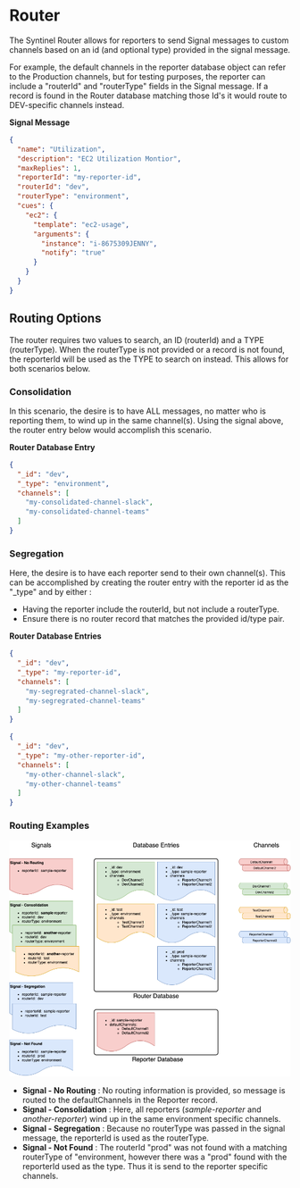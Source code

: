 # Router

The Syntinel Router allows for reporters to send Signal messages to custom channels based on an id (and optional type) provided in the signal message.

For example, the default channels in the reporter database object can refer to the Production channels, but for testing purposes, the reporter can include a "routerId" and "routerType" fields in the Signal message.  If a record is found in the Router database matching those Id's it would route to DEV-specific channels instead.

**Signal Message**

```json
{
  "name": "Utilization",
  "description": "EC2 Utilization Montior",
  "maxReplies": 1,
  "reporterId": "my-reporter-id",
  "routerId": "dev",
  "routerType": "environment",
  "cues": {
    "ec2": {
      "template": "ec2-usage",
      "arguments": {
        "instance": "i-8675309JENNY",
        "notify": "true"
      }
    }
  }
}
```

## Routing Options

The router requires two values to search, an ID (routerId) and a TYPE (routerType).   When the routerType is not provided or a record is not found, the reporterId will be used as the TYPE to search on instead.  This allows for both scenarios below.

### Consolidation

In this scenario, the desire is to have ALL messages, no matter who is reporting them, to wind up in the same channel(s).  Using the signal above, the router entry below would accomplish this scenario.

**Router Database Entry**
```json
{
  "_id": "dev",
  "_type": "environment",
  "channels": [
    "my-consolidated-channel-slack",
    "my-consolidated-channel-teams"
  ]
}
```

### Segregation

Here, the desire is to have each reporter send to their own channel(s).   This can be accomplished by creating the router entry with the reporter id as the "_type" and by either :

- Having the reporter include the routerId, but not include a routerType.
- Ensure there is no router record that matches the provided id/type pair.

**Router Database Entries**
```json
{
  "_id": "dev",
  "_type": "my-reporter-id",
  "channels": [
    "my-segregrated-channel-slack",
    "my-segregrated-channel-teams"
  ]
}
```

```json
{
  "_id": "dev",
  "_type": "my-other-reporter-id",
  "channels": [
    "my-other-channel-slack",
    "my-other-channel-teams"
  ]
}
```

### Routing Examples

![Channel Database Record](../resources/draw.io/Examples-Router.png)

- **Signal - No Routing** : No routing information is provided, so message is routed to the defaultChannels in the Reporter record.
- **Signal - Consolidation** : Here, all reporters (*sample-reporter* and *another-reporter*) wind up in the same environment specific channels.
- **Signal - Segregation** : Because no routerType was passed in the signal message, the reporterId is used as the routerType.  
- **Signal - Not Found** : The routerId "prod" was not found with a matching routerType of "environment, however there was a "prod" found with the reporterId used as the type.  Thus it is send to the reporter specific channels.